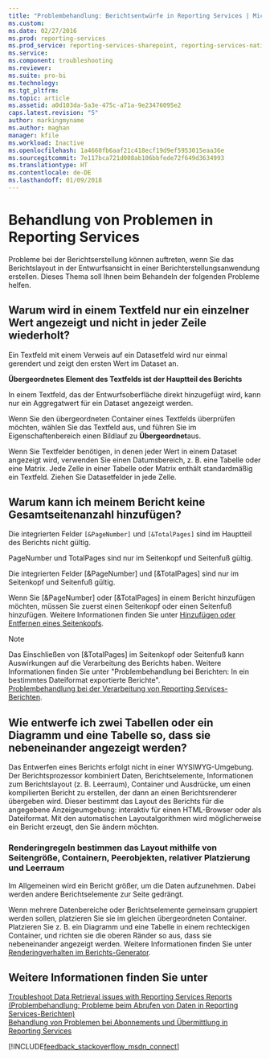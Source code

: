 ```yaml
---
title: "Problembehandlung: Berichtsentwürfe in Reporting Services | Microsoft-Dokumentation"
ms.custom: 
ms.date: 02/27/2016
ms.prod: reporting-services
ms.prod_service: reporting-services-sharepoint, reporting-services-native
ms.service: 
ms.component: troubleshooting
ms.reviewer: 
ms.suite: pro-bi
ms.technology: 
ms.tgt_pltfrm: 
ms.topic: article
ms.assetid: a0d103da-5a3e-475c-a71a-9e23476095e2
caps.latest.revision: "5"
author: markingmyname
ms.author: maghan
manager: kfile
ms.workload: Inactive
ms.openlocfilehash: 1a4660fb6aaf21c418ecf19d9ef5953015eaa36e
ms.sourcegitcommit: 7e117bca721d008ab106bbfede72f649d3634993
ms.translationtype: HT
ms.contentlocale: de-DE
ms.lasthandoff: 01/09/2018
---
```

# <a name="troubleshoot-report-design-issues-with-reporting-services"></a>Behandlung von Problemen in Reporting Services
Probleme bei der Berichtserstellung können auftreten, wenn Sie das Berichtslayout in der Entwurfsansicht in einer Berichterstellungsanwendung erstellen. Dieses Thema soll Ihnen beim Behandeln der folgenden Probleme helfen.   
  
## <a name="why-does-my-text-box-show-only-a-single-value-and-not-repeat-for-every-row"></a>Warum wird in einem Textfeld nur ein einzelner Wert angezeigt und nicht in jeder Zeile wiederholt?  
Ein Textfeld mit einem Verweis auf ein Datasetfeld wird nur einmal gerendert und zeigt den ersten Wert im Dataset an.   
  
**Übergeordnetes Element des Textfelds ist der Hauptteil des Berichts**  
  
  
In einem Textfeld, das der Entwurfsoberfläche direkt hinzugefügt wird, kann nur ein Aggregatwert für ein Dataset angezeigt werden.  
  
Wenn Sie den übergeordneten Container eines Textfelds überprüfen möchten, wählen Sie das Textfeld aus, und führen Sie im Eigenschaftenbereich einen Bildlauf zu **Übergeordnet**aus.   
  
Wenn Sie Textfelder benötigen, in denen jeder Wert in einem Dataset angezeigt wird, verwenden Sie einen Datumsbereich, z. B. eine Tabelle oder eine Matrix. Jede Zelle in einer Tabelle oder Matrix enthält standardmäßig ein Textfeld. Ziehen Sie Datasetfelder in jede Zelle.   
  
## <a name="why-cant-i-add-total-pages-to-my-report"></a>Warum kann ich meinem Bericht keine Gesamtseitenanzahl hinzufügen?  
Die integrierten Felder `[&PageNumber]` und `[&TotalPages]` sind im Hauptteil des Berichts nicht gültig.   
  
PageNumber und TotalPages sind nur im Seitenkopf und Seitenfuß gültig.  
  
  
Die integrierten Felder [&PageNumber] und [&TotalPages] sind nur im Seitenkopf und Seitenfuß gültig.   
  
Wenn Sie [&PageNumber] oder [&TotalPages] in einem Bericht hinzufügen möchten, müssen Sie zuerst einen Seitenkopf oder einen Seitenfuß hinzufügen. Weitere Informationen finden Sie unter [Hinzufügen oder Entfernen eines Seitenkopfs](../../reporting-services/report-design/add-or-remove-a-page-header-or-footer-report-builder-and-ssrs.md).  
  
> [!NOTE]  
> Das Einschließen von [&TotalPages] im Seitenkopf oder Seitenfuß kann Auswirkungen auf die Verarbeitung des Berichts haben. Weitere Informationen finden Sie unter "Problembehandlung bei Berichten: In ein bestimmtes Dateiformat exportierte Berichte".  
[Problembehandlung bei der Verarbeitung von Reporting Services-Berichten](../../reporting-services/troubleshooting/troubleshoot-processing-of-reporting-services-reports.md).  
  
## <a name="how-do-i-design-two-tables-or-a-chart-and-a-table-to-display-side-by-side"></a>Wie entwerfe ich zwei Tabellen oder ein Diagramm und eine Tabelle so, dass sie nebeneinander angezeigt werden?  
Das Entwerfen eines Berichts erfolgt nicht in einer WYSIWYG-Umgebung. Der Berichtsprozessor kombiniert Daten, Berichtselemente, Informationen zum Berichtslayout (z. B. Leerraum), Container und Ausdrücke, um einen kompilierten Bericht zu erstellen, der dann an einen Berichtsrenderer übergeben wird. Dieser bestimmt das Layout des Berichts für die angegebene Anzeigeumgebung: interaktiv für einen HTML-Browser oder als Dateiformat. Mit den automatischen Layoutalgorithmen wird möglicherweise ein Bericht erzeugt, den Sie ändern möchten.   
  
### <a name="rendering-rules-use-page-size-containers-peer-objects-relative-placement-and-white-space-to-determine-layout"></a>Renderingregeln bestimmen das Layout mithilfe von Seitengröße, Containern, Peerobjekten, relativer Platzierung und Leerraum  
Im Allgemeinen wird ein Bericht größer, um die Daten aufzunehmen. Dabei werden andere Berichtselemente zur Seite gedrängt.   
  
Wenn mehrere Datenbereiche oder Berichtselemente gemeinsam gruppiert werden sollen, platzieren Sie sie im gleichen übergeordneten Container. Platzieren Sie z. B. ein Diagramm und eine Tabelle in einem rechteckigen Container, und richten sie die oberen Ränder so aus, dass sie nebeneinander angezeigt werden. Weitere Informationen finden Sie unter [Renderingverhalten im Berichts-Generator](../../reporting-services/report-design/rendering-behaviors-report-builder-and-ssrs.md).  
  
## <a name="see-also"></a>Weitere Informationen finden Sie unter  
[Troubleshoot Data Retrieval issues with Reporting Services Reports (Problembehandlung: Probleme beim Abrufen von Daten in Reporting Services-Berichten)](../../reporting-services/troubleshooting/troubleshoot-data-retrieval-issues-with-reporting-services-reports.md)  
[Behandlung von Problemen bei Abonnements und Übermittlung in Reporting Services](../../reporting-services/troubleshooting/troubleshoot-reporting-services-subscriptions-and-delivery.md)  
  
  
  

[!INCLUDE[feedback_stackoverflow_msdn_connect](../../includes/feedback-stackoverflow-msdn-connect.md)]

